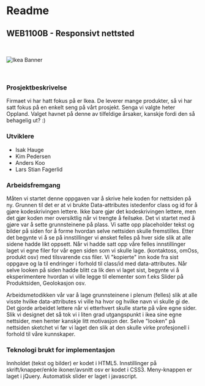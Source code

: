 # Readme
## WEB1100B - Responsivt nettsted

<br>

![Ikea Banner](https://www.artsfon.com/pic/201510/1366x768/artsfon.com-73926.jpg)

<br>

### Prosjektbeskrivelse
Firmaet vi har hatt fokus på er Ikea. De leverer mange produkter, så vi har satt fokus på en enkelt seng på vårt prosjekt.
Senga vi valgte heter Oppland. Valget havnet på denne av tilfeldige årsaker, kanskje fordi den så behagelig ut? :)

### Utviklere
* Isak Hauge
* Kim Pedersen
* Anders Koo
* Lars Stian Fagerlid

### Arbeidsfremgang
Måten vi startet denne oppgaven var å skrive hele koden for nettsiden på ny. Grunnen til det er at vi brukte Data-attributes istedenfor class og id for å gjøre kodeskrivingen lettere. 
Ikke bare gjør det kodeskrivingen lettere, men det gjør koden mer oversiktlig når vi trengte å feilsøke. 
Det vi startet med å gjøre var å sette grunnsteinene på plass. Vi satte opp placeholder tekst og bilder på siden for å forme hvordan selve nettsiden skulle fremstilles. 
Etter det begynte vi å se på innstillinger vi ønsket felles på hver side slik at alle sidene hadde likt oppsett.
Når vi hadde satt opp våre felles innstillinger laget vi egne filer for vår egen siden som vi skulle lage. (kontaktoss, omOss, produkt osv) med tilsvarende css filer.
Vi "kopierte" inn kode fra sist oppgave og la til endringer i forhold til class/id med data-attributes.
Når selve looken på siden hadde blitt ca lik den vi laget sist, begynte vi å eksperimentere hvordan vi ville legge til elementer som f.eks Slider på Produktsiden, Geolokasjon osv.

Arbeidsmetodikken vår var å lage grunnsteinene i plenum (felles) slik at alle visste hvilke data-attributes vi ville ha hvor og hvilke navn vi skulle gi de.
Det gjorde arbeidet lettere når vi etterhvert skulle starte på våre egne sider.
Slik vi designet det så tok vi i liten grad utgangspunkt i ikea sine egne nettsider, men henter kanskje litt motivasjon der.
Selve "looken" på nettsiden sketchet vi før vi laget den slik at den skulle virke profesjonell i forhold til våre kunnskaper.

### Teknologi brukt for implementasjon
Innholdet (tekst og bilder) er kodet i HTML5.
Innstillinger på skrift/knapper/enkle ikoner/avsnitt osv er kodet i CSS3.
Meny-knappen er laget i jQuery.
Automatisk slider er laget i javascript.